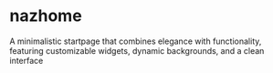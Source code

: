 # nazhome
A minimalistic startpage that combines elegance with functionality, featuring customizable widgets, dynamic backgrounds, and a clean interface
